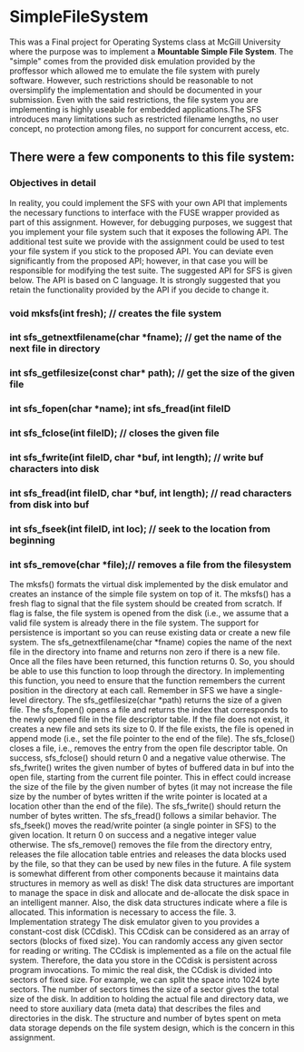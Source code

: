 # SimpleFileSystem
This was a Final project for Operating Systems class at McGill University where the purpose was to implement a **Mountable Simple File System**. The "simple" comes from the provided disk emulation provided by the proffessor which allowed me to emulate the file system with purely software. However, such restrictions should be reasonable to not oversimplify the implementation and should be documented in your submission. Even with the said restrictions, the file system you are implementing is highly useable for embedded applications.The SFS introduces many limitations such as restricted filename lengths, no user concept, no protection among files, no support for concurrent access, etc.

## There were a few components to this file system:
### **Objectives in detail**
In reality, you could implement the SFS with your own API that implements the necessary functions to interface with the FUSE wrapper provided as part of this assignment. However, for debugging purposes, we suggest that you implement your file system such that it exposes the following API. The additional test suite we provide with the assignment could be used to test your file system if you stick to the proposed API. You can deviate even significantly from the proposed API; however, in that case you will be responsible for modifying the test suite.
The suggested API for SFS is given below. The API is based on C language. It is strongly suggested that you retain the functionality provided by the API if you decide to change it.
### void mksfs(int fresh); // creates the file system
### int sfs_getnextfilename(char *fname);  // get the name of the next file in directory
### int sfs_getfilesize(const char* path); // get the size of the given file
### int sfs_fopen(char *name);  int sfs_fread(int fileID
### int sfs_fclose(int fileID); // closes the given file
### int sfs_fwrite(int fileID, char *buf, int length); // write buf characters into disk
### int sfs_fread(int fileID, char *buf, int length); // read characters from disk into buf
### int sfs_fseek(int fileID, int loc); // seek to the location from beginning 
### int sfs_remove(char *file);// removes a file from the filesystem


The mksfs() formats the virtual disk implemented by the disk emulator and creates an instance of the simple file system on top of it. The mksfs() has a fresh flag to signal that the file system should be created from scratch. If flag is false, the file system is opened from the disk (i.e., we assume that a valid file system is already there in the file system. The support for persistence is important so you can reuse existing data or create a new file system.
The sfs_getnextfilename(char *fname) copies the name of the next file in the directory into fname and returns non zero if there is a new file. Once all the files have been returned, this function returns 0. So, you should be able to use this function to loop through the directory. In implementing this function, you need to ensure that the function remembers the current position in the directory at each call. Remember in SFS we have a single-level directory. The sfs_getfilesize(char *path) returns the size of a given file.
The sfs_fopen() opens a file and returns the index that corresponds to the newly opened file in the file descriptor table. If the file does not exist, it creates a new file and sets its size to 0. If the file exists, the file is opened in append mode (i.e., set the file pointer to the end of the file). The sfs_fclose() closes a file, i.e., removes the entry from the open file descriptor table. On success, sfs_fclose() should return 0 and a negative value otherwise. The sfs_fwrite() writes the given number of bytes of buffered data in buf into the open file, starting from the current file pointer. This in effect could increase the size of the file by the given number of bytes (it may not increase the file size by the number of bytes written if the write pointer is located at a location other than the end of the file). The sfs_fwrite() should return the number of bytes written. The sfs_fread() follows a similar behavior. The sfs_fseek() moves the read/write pointer (a single pointer in SFS) to the given location. It return 0 on success and a negative integer value otherwise. The sfs_remove() removes the file from the directory entry, releases the file allocation table entries and releases the data blocks used by the file, so that they can be used by new files in the future.
A file system is somewhat different from other components because it maintains data structures in memory as well as disk! The disk data structures are important to manage the space in disk and allocate and de-allocate the disk space in an intelligent manner. Also, the disk data structures indicate where a file is allocated. This information is necessary to access the file.
3. Implementation strategy
The disk emulator given to you provides a constant-cost disk (CCdisk). This CCdisk can be considered as an array of sectors (blocks of fixed size). You can randomly access any given sector for reading or writing. The CCdisk is implemented as a file on the actual file system. Therefore, the data you store in the CCdisk is persistent across program invocations. To mimic the real disk, the CCdisk is divided into sectors of fixed size. For example, we can split the space into 1024 byte sectors. The number of sectors times the size of a sector gives the total size of the disk. In addition to holding the actual file and directory data, we need to store auxiliary data (meta data) that describes the files and directories in the disk. The structure and number of bytes spent on meta data storage depends on the file system design, which is the concern in this assignment.
